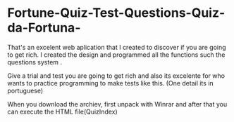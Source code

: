 # Fortune-Quiz-Test-Questions-Quiz-da-Fortuna-
That's an excelent web aplication that I created to discover if you are going to get rich.
I created the design and programmed all the functions such the questions system . 

Give a trial and test you are going to get rich and also its excelente for who wants to practice programming to make tests like this. 
(One detail its in portuguese)

When you download the archiev, first unpack with Winrar and after that you can execute the HTML file(QuizIndex)

